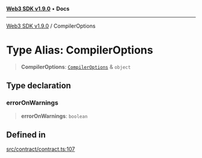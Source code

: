 [**Web3 SDK v1.9.0**](../README.md) • **Docs**

***

[Web3 SDK v1.9.0](../globals.md) / CompilerOptions

# Type Alias: CompilerOptions

> **CompilerOptions**: [`CompilerOptions`](../namespaces/node/interfaces/CompilerOptions.md) & `object`

## Type declaration

### errorOnWarnings

> **errorOnWarnings**: `boolean`

## Defined in

[src/contract/contract.ts:107](https://github.com/Mystic-Nayy/alephium-web3/blob/c1afd789a197ce5fe21f08c2965942090157c33d/packages/web3/src/contract/contract.ts#L107)
